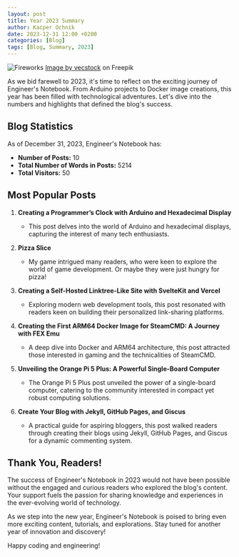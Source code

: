 ```yaml
---
layout: post
title: Year 2023 Summary
author: Kacper Ochnik
date: 2023-12-31 12:00 +0200
categories: [Blog]
tags: [Blog, Summary, 2023]
---
```

![Fireworks](https://img.freepik.com/free-photo/vibrant-colors-illuminate-exploding-firework-display-night-generated-by-ai_188544-33368.jpg?w=1380&t=st=1704022763~exp=1704023363~hmac=b4fd0058d6db97f2135080da93642ff76bea190d171989b43da3d138ff2ca528)
<a href="https://www.freepik.com/free-photo/vibrant-colors-illuminate-exploding-firework-display-night-generated-by-ai_42292572.htm#query=fireworks&position=15&from_view=search&track=sph&uuid=688fa219-0873-45b8-bf1e-45d175569cbc">Image by vecstock</a> on Freepik

As we bid farewell to 2023, it's time to reflect on the exciting journey of Engineer's Notebook. From Arduino projects to Docker image creations, this year has been filled with technological adventures. Let's dive into the numbers and highlights that defined the blog's success.

## Blog Statistics
As of December 31, 2023, Engineer's Notebook has:
- **Number of Posts:** 10
- **Total Number of Words in Posts:** 5214
- **Total Visitors:** 50

## Most Popular Posts

1. **Creating a Programmer’s Clock with Arduino and Hexadecimal Display**
   - This post delves into the world of Arduino and hexadecimal displays, capturing the interest of many tech enthusiasts.

2. **Pizza Slice**
   - My game intrigued many readers, who were keen to explore the world of game development. Or maybe they were just hungry for pizza!

3. **Creating a Self-Hosted Linktree-Like Site with SvelteKit and Vercel**
   - Exploring modern web development tools, this post resonated with readers keen on building their personalized link-sharing platforms.

4. **Creating the First ARM64 Docker Image for SteamCMD: A Journey with FEX Emu**
   - A deep dive into Docker and ARM64 architecture, this post attracted those interested in gaming and the technicalities of SteamCMD.

5. **Unveiling the Orange Pi 5 Plus: A Powerful Single-Board Computer**
   - The Orange Pi 5 Plus post unveiled the power of a single-board computer, catering to the community interested in compact yet robust computing solutions.

6. **Create Your Blog with Jekyll, GitHub Pages, and Giscus**
   - A practical guide for aspiring bloggers, this post walked readers through creating their blogs using Jekyll, GitHub Pages, and Giscus for a dynamic commenting system.

## Thank You, Readers!

The success of Engineer's Notebook in 2023 would not have been possible without the engaged and curious readers who explored the blog's content. Your support fuels the passion for sharing knowledge and experiences in the ever-evolving world of technology.

As we step into the new year, Engineer's Notebook is poised to bring even more exciting content, tutorials, and explorations. Stay tuned for another year of innovation and discovery!

Happy coding and engineering!
